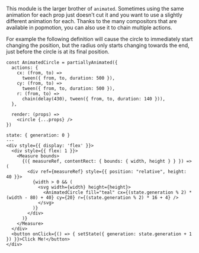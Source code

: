 This module is the larger brother of `animated`. Sometimes using the same animation for each prop just doesn't cut it and you want to use a slightly different animation for each. Thanks to the many compositors that are available in popmotion, you can also use it to chain multiple actions.

For example the following definition will cause the circle to immediately start changing the position, but the radius only starts changing towards the end, just before the circle is at its final position.

```code|lang-js
const AnimatedCircle = partiallyAnimated({
  actions: {
    cx: (from, to) =>
      tween({ from, to, duration: 500 }),
    cy: (from, to) =>
      tween({ from, to, duration: 500 }),
    r: (from, to) =>
      chain(delay(430), tween({ from, to, duration: 140 })),
  },

  render: (props) =>
    <circle {...props} />
})
```

```react
state: { generation: 0 }
---
<div style={{ display: 'flex' }}>
  <div style={{ flex: 1 }}>
    <Measure bounds>
      {({ measureRef, contentRect: { bounds: { width, height } } }) => (
        <div ref={measureRef} style={{ position: "relative", height: 40 }}>
          {width > 0 && (
            <svg width={width} height={height}>
              <AnimatedCircle fill="teal" cx={(state.generation % 2) * (width - 80) + 40} cy={20} r={(state.generation % 2) * 16 + 4} />
            </svg>
          )}
        </div>
      )}
    </Measure>
  </div>
  <button onClick={() => { setState({ generation: state.generation + 1 }) }}>Click Me!</button>
</div>
```